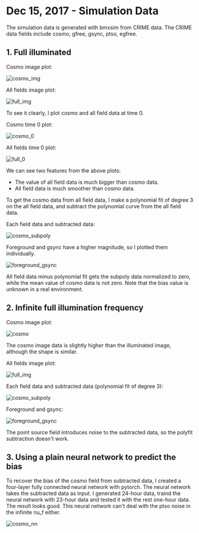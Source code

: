# Dec 15, 2017 - Simulation Data

The simulation data is generated with bmxsim from CRIME data. The CRIME data fields include cosmo, gfree, gsync, ptso, egfree.

## 1. Full illuminated

Cosmo image plot:

![cosmo_img](cosmo_img.png)

All fields image plot:

![full_img](full_img.png)

To see it clearly, I plot cosmo and all field data at time 0.

Cosmo time 0 plot:

![cosmo_0](cosmo_0.png)

All fields time 0 plot:

![full_0](full_0.png)

We can see two features from the above plots:
- The value of all field data is much bigger than cosmo data.
- All field data is much smoother than cosmo data.

To get the cosmo data from all field data, I make a polynomial fit of degree 3 on the all field data, and subtract the polynomial curve from the all field data.

Each field data and subtracted data:

![cosmo_subpoly](cosmo_subpoly.png)

Foreground and gsync have a higher magnitude, so I plotted them individually.

![foreground_gsync](foreground_gsync.png)

All field data minus polynomial fit gets the subpoly data normalized to zero, while the mean value of cosmo data is not zero. Note that the bias value is unknown in a real environment.

## 2. Infinite full illumination frequency

Cosmo image plot:

![cosmo](cosmo_img_inf.png)

The cosmo image data is slightly higher than the illuminated image, although the shape is similar.

All fields image plot:

![full_img](full_img_inf.png)

Each field data and subtracted data (polynomial fit of degree 3):

![cosmo_subpoly](cosmo_subpoly_inf.png)

Foreground and gsync:

![foreground_gsync](foreground_gsync_inf.png)

The point source field introduces noise to the subtracted data, so the polyfit subtraction doesn't work.

## 3. Using a plain neural network to predict the bias

To recover the bias of the cosmo field from subtracted data, I created a four-layer fully connected neural network with pytorch. The neural network takes the subtracted data as input. I generated 24-hour data, traind the neural network with 23-hour data and tested it with the rest one-hour data. The result looks good. This neural network can't deal with the ptso noise in the infinite nu_f either.

![cosmo_nn](cosmo50.png)